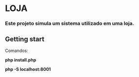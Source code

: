 # LOJA
### Este projeto simula um sistema utilizado em uma loja.

## Getting start

Comandos:

**php install.php**

**php -S localhost:8001**

